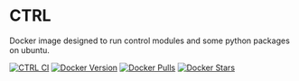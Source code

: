 # CTRL
Docker image designed to run control modules and some python packages on ubuntu. 

[![CTRL CI](https://github.com/a-mhamdi/system-ctrl/actions/workflows/docker-image.yml/badge.svg)](https://github.com/a-mhamdi/ctrl/actions/workflows/docker-image.yml)
[![Docker Version](https://img.shields.io/docker/v/abmhamdi/system-ctrl?sort=semver)](https://hub.docker.com/r/abmhamdi/ctrl)
[![Docker Pulls](https://img.shields.io/docker/pulls/abmhamdi/system-ctrl)](https://hub.docker.com/r/abmhamdi/ctrl)
[![Docker Stars](https://img.shields.io/docker/stars/abmhamdi/system-ctrl)](https://hub.docker.com/r/abmhamdi/ctrl)

